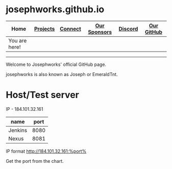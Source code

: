 # josephworks.github.io
| Home | [Projects](PROJECTS.md) | [Connect](CONNECT.md) | [Our Sponsors](SPONSORS.md) | [Discord](DISCORD.md) | [Our GitHub](http://www.github.com/josephworks) |
|-------------------|-------------------------|---------|-----------------------------|-----------------------|-------------------------------------------------|
|You are here!
------
Welcome to Josephworks' official GitHub page.

josephworks is also known as Joseph or EmeraldTnt.

# Host/Test server

IP - 184.101.32.161

| name    | port |
|---------|------|
| Jenkins | 8080 |
| Nexus   | 8081 |

IP format http://184.101.32.161:%port%

Get the port from the chart.
